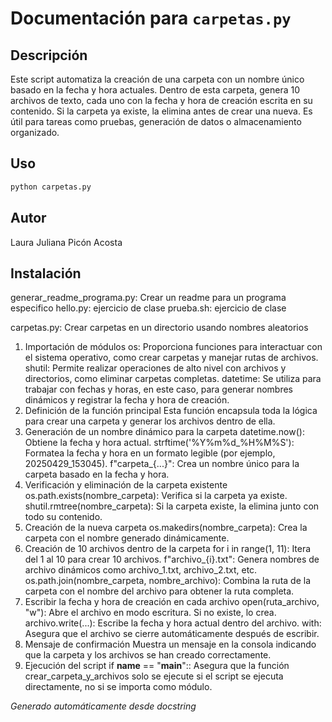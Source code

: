 # Documentación para `carpetas.py`

## Descripción

Este script automatiza la creación de una carpeta con un nombre único basado en la fecha y hora actuales. Dentro de esta carpeta, genera 10 archivos de texto, cada uno con la fecha y hora de creación escrita en su contenido. Si la carpeta ya existe, la elimina antes de crear una nueva. Es útil para tareas como pruebas, generación de datos o almacenamiento organizado.

## Uso

```bash
python carpetas.py
```
## Autor

Laura Juliana Picón Acosta

## Instalación

 generar_readme_programa.py: Crear un readme para un programa especifico
 hello.py: ejercicio de clase
 prueba.sh: ejercicio de clase

 carpetas.py: Crear carpetas en un directorio usando nombres aleatorios

 1. Importación de módulos
os: Proporciona funciones para interactuar con el sistema operativo, como crear carpetas y manejar rutas de archivos.
shutil: Permite realizar operaciones de alto nivel con archivos y directorios, como eliminar carpetas completas.
datetime: Se utiliza para trabajar con fechas y horas, en este caso, para generar nombres dinámicos y registrar la fecha y hora de creación.
2. Definición de la función principal
Esta función encapsula toda la lógica para crear una carpeta y generar los archivos dentro de ella.
3. Generación de un nombre dinámico para la carpeta
datetime.now(): Obtiene la fecha y hora actual.
strftime('%Y%m%d_%H%M%S'): Formatea la fecha y hora en un formato legible (por ejemplo, 20250429_153045).
f"carpeta_{...}": Crea un nombre único para la carpeta basado en la fecha y hora.
4. Verificación y eliminación de la carpeta existente
os.path.exists(nombre_carpeta): Verifica si la carpeta ya existe.
shutil.rmtree(nombre_carpeta): Si la carpeta existe, la elimina junto con todo su contenido.
5. Creación de la nueva carpeta
os.makedirs(nombre_carpeta): Crea la carpeta con el nombre generado dinámicamente.
6. Creación de 10 archivos dentro de la carpeta
for i in range(1, 11): Itera del 1 al 10 para crear 10 archivos.
f"archivo_{i}.txt": Genera nombres de archivo dinámicos como archivo_1.txt, archivo_2.txt, etc.
os.path.join(nombre_carpeta, nombre_archivo): Combina la ruta de la carpeta con el nombre del archivo para obtener la ruta completa.
7. Escribir la fecha y hora de creación en cada archivo
open(ruta_archivo, "w"): Abre el archivo en modo escritura. Si no existe, lo crea.
archivo.write(...): Escribe la fecha y hora actual dentro del archivo.
with: Asegura que el archivo se cierre automáticamente después de escribir.
8. Mensaje de confirmación
Muestra un mensaje en la consola indicando que la carpeta y los archivos se han creado correctamente.
9. Ejecución del script
if __name__ == "__main__":: Asegura que la función crear_carpeta_y_archivos solo se ejecute si el script se ejecuta directamente, no si se importa como módulo.

*Generado automáticamente desde docstring*